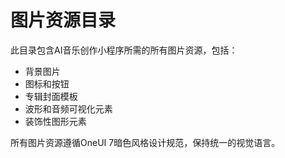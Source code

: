 # 图片资源目录

此目录包含AI音乐创作小程序所需的所有图片资源，包括：

- 背景图片
- 图标和按钮
- 专辑封面模板
- 波形和音频可视化元素
- 装饰性图形元素

所有图片资源遵循OneUI 7暗色风格设计规范，保持统一的视觉语言。